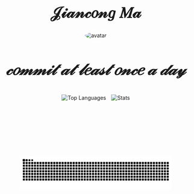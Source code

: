 <h1 align="center" style="font-family: 'Brush Script MT', cursive; font-size: 42px;">
  𝒥𝒾𝒶𝓃𝒸𝑜𝓃𝑔 𝑀𝒶
</h1>

<p align="center">
  <img src="https://avatars.githubusercontent.com/mjc030225" alt="avatar" width="120" style="border-radius:50%;">
</p>

<h3 align="center" style="font-family: 'Brush Script MT', cursive; font-size: 42px;">
  <i>𝒸𝑜𝓂𝓂𝒾𝓉 𝒶𝓉 𝓁𝑒𝒶𝓈𝓉 𝑜𝓃𝒸𝑒 𝒶 𝒹𝒶𝓎 </i>
</h3>

<p align="center">
  <img src="https://github-readme-stats.vercel.app/api/top-langs/?username=mjc030225&layout=compact&theme=radical" 
       alt="Top Languages" height="150" style="display: inline-block; margin-right: 10px;" />
  <img src="https://github-readme-stats.vercel.app/api?username=mjc030225&show_icons=true&include_all_commits=true&count_private=true&theme=radical" 
       alt="Stats" height="150" style="display: inline-block;" />
</p>

<div align="center">
  <picture>
    <source media="(prefers-color-scheme: dark)" srcset="https://raw.githubusercontent.com/mjc030225/mjc030225/output/github-contribution-grid-snake-dark.svg">
    <source media="(prefers-color-scheme: light)" srcset="https://raw.githubusercontent.com/mjc030225/mjc030225/output/github-contribution-grid-snake.svg">
    <img alt="GitHub Contribution Grid Snake" 
         src="https://raw.githubusercontent.com/mjc030225/mjc030225/output/github-contribution-grid-snake.svg" 
         width="80%" style="max-width:900px;">
  </picture>
</div>

